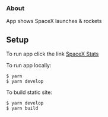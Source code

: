 ### About

App shows SpaceX launches & rockets

## Setup

To run app click the link [SpaceX Stats](https://my-spacex-stats.vercel.app/)

To run app locally:

```
$ yarn
$ yarn develop
```

To build static site:

```
$ yarn develop
$ yarn build
```
